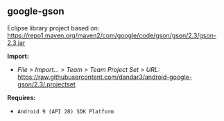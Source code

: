 ## google-gson

Eclipse library project based on:<br/>
https://repo1.maven.org/maven2/com/google/code/gson/gson/2.3/gson-2.3.jar

**Import:**
- _File > Import... > Team > Team Project Set > URL:_<br/>
  https://raw.githubusercontent.com/dandar3/android-google-gson/2.3/.projectset

**Requires:**
- `Android 9 (API 28) SDK Platform`